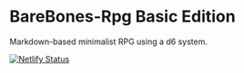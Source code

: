 # BareBones-Rpg Basic Edition
Markdown-based minimalist RPG using a d6 system.

[![Netlify Status](https://api.netlify.com/api/v1/badges/a618f34d-b0f9-45b3-b4d7-78d081aa45e5/deploy-status)](https://app.netlify.com/projects/barebones-basic/deploys)
